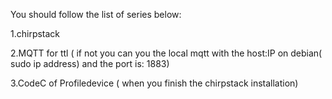 You should follow the list of series below:

1.chirpstack

2.MQTT for ttl ( if not you can you the local mqtt with the host:IP on debian( sudo ip address) and the port is: 1883)

3.CodeC of Profiledevice ( when you finish the chirpstack installation)

